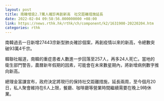 ```yaml
---
layout: post
title: 南韓增逾2.7萬人確診再創新高　社交距離措施延長
date: 2022-02-04 09:58:56.000000000 +08:00
link: https://news.rthk.hk/rthk/ch/component/k2/1631900-20220204.htm
categories: rthk
---
```


南韓過去一日新增27443宗新型肺炎確診個案，再創疫情以來的新高，令總數突破93萬4千宗。

韓聯社報道，南韓的重症患者人數進一步回落至257人，再多24人死亡。當地的衛生部門警告，農曆新年假期的因素，可能會在未來數星期內，將新增病例數字推向新高。

總理金富謙宣布，政府決定將現行的保持社交距離措施，延長兩周，至今個月20日，私人聚會維持在6人上限，餐廳、咖啡廳等營業時間繼續需要在晚上9時休業。
